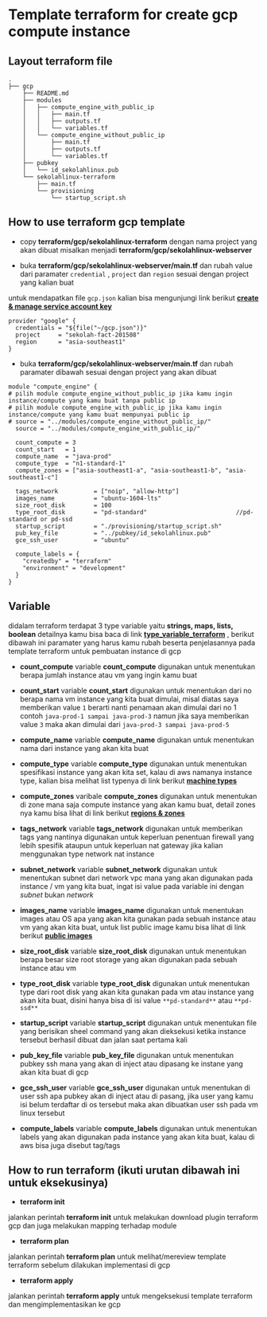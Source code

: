 # Template terraform for create gcp compute instance

## Layout terraform file
```
.
├── gcp
    ├── README.md
    ├── modules
    │   ├── compute_engine_with_public_ip
    │   │   ├── main.tf
    │   │   ├── outputs.tf
    │   │   └── variables.tf
    │   └── compute_engine_without_public_ip
    │       ├── main.tf
    │       ├── outputs.tf
    │       └── variables.tf
    ├── pubkey
    │   └── id_sekolahlinux.pub
    └── sekolahlinux-terraform
        ├── main.tf
        └── provisioning
            └── startup_script.sh
```

## How to use terraform gcp template 

* copy **terraform/gcp/sekolahlinux-terraform** dengan nama project yang akan dibuat misalkan menjadi **terraform/gcp/sekolahlinux-webserver**

* buka **terraform/gcp/sekolahlinux-webserver/main.tf** dan rubah value dari paramater `credential` , `project` dan `region` sesuai dengan project yang kalian buat

untuk mendapatkan file `gcp.json` kalian bisa mengunjungi link berikut **[create & manage service account key](https://cloud.google.com/iam/docs/creating-managing-service-account-keys)**

```
provider "google" {
  credentials = "${file("~/gcp.json")}"
  project     = "sekolah-fact-201508"
  region      = "asia-southeast1"
}
```

* buka **terraform/gcp/sekolahlinux-webserver/main.tf** dan rubah paramater dibawah sesuai dengan project yang akan dibuat

```
module "compute_engine" {
# pilih module compute_engine_without_public_ip jika kamu ingin instance/compute yang kamu buat tanpa public ip
# pilih module compute_engine_with_public_ip jika kamu ingin instance/compute yang kamu buat mempunyai public ip
# source = "../modules/compute_engine_without_public_ip/"
  source = "../modules/compute_engine_with_public_ip/"

  count_compute = 3
  count_start   = 1
  compute_name  = "java-prod"
  compute_type  = "n1-standard-1"
  compute_zones = ["asia-southeast1-a", "asia-southeast1-b", "asia-southeast1-c"]

  tags_network          = ["noip", "allow-http"]
  images_name           = "ubuntu-1604-lts"
  size_root_disk        = 100
  type_root_disk        = "pd-standard"                         //pd-standard or pd-ssd
  startup_script        = "./provisioning/startup_script.sh"
  pub_key_file          = "../pubkey/id_sekolahlinux.pub"
  gce_ssh_user          = "ubuntu"

  compute_labels = {
    "createdby" = "terraform"
    "environment" = "development"
  }
}
```

## Variable
didalam terraform terdapat 3 type  variable yaitu **strings, maps, lists, boolean** detailnya kamu bisa baca di link **[type_variable_terraform](https://www.terraform.io/docs/configuration/variables.html)** , berikut dibawah ini paramater yang harus kamu rubah beserta penjelasannya pada template terraform untuk pembuatan instance di gcp

* **count_compute**
variable **count_compute** digunakan untuk menentukan berapa jumlah instance atau vm yang ingin kamu buat

* **count_start**
variable **count_start** digunakan untuk menentukan dari no berapa nama vm instance yang kita buat dimulai, misal diatas saya memberikan value `1` berarti nanti penamaan akan dimulai dari no 1 contoh `java-prod-1 sampai java-prod-3` namun jika saya memberikan value `3` maka akan dimulai dari `java-prod-3 sampai java-prod-5`

* **compute_name**
variable **compute_name** digunakan untuk menentukan nama dari instance yang akan kita buat

* **compute_type**
variable **compute_type** digunakan untuk menentukan spesifikasi instance yang akan kita set, kalau di aws namanya instance type, kalian bisa melihat list typenya di link berikut **[machine types](https://cloud.google.com/compute/docs/machine-types)**

* **compute_zones**
varibale **compute_zones** digunakan untuk menentukan di zone mana saja compute instance yang akan kamu buat, detail zones nya kamu bisa lihat di link berikut **[regions & zones](https://cloud.google.com/compute/docs/regions-zones/)**

* **tags_network**
variable **tags_network** digunakan untuk memberikan tags yang nantinya digunakan untuk keperluan penentuan firewall yang lebih spesifik ataupun untuk keperluan nat gateway jika kalian menggunakan type network nat instance

* **subnet_network**
variable **subnet_network** digunakan untuk menentukan subnet dari network vpc mana yang akan digunakan pada instance / vm yang kita buat, ingat isi value pada variable ini dengan *subnet* bukan *network*

* **images_name** 
variable **images_name** digunakan untuk menentukan images atau OS apa yang akan kita gunakan pada sebuah instance atau vm yang akan kita buat, untuk list public image kamu bisa lihat di link berikut **[public images](https://cloud.google.com/compute/docs/images#os-compute-support)**

* **size_root_disk**
variable **size_root_disk** digunakan untuk menentukan berapa besar size root storage yang akan digunakan pada sebuah instance atau vm

* **type_root_disk**
variable **type_root_disk** digunakan untuk menentukan type dari root disk yang akan kita gunakan pada vm atau instance yang akan kita buat, disini hanya bisa di isi value `**pd-standard**` atau `**pd-ssd**`

* **startup_script**
variable **startup_script** digunakan untuk menentukan file yang berisikan sheel command yang akan dieksekusi ketika instance tersebut berhasil dibuat dan jalan saat pertama kali

* **pub_key_file**
variable **pub_key_file** digunakan untuk menentukan pubkey ssh mana yang akan di inject atau dipasang ke instane yang akan kita buat di gcp

* **gce_ssh_user**
variable **gce_ssh_user** digunakan untuk menentukan di user ssh apa pubkey akan di inject atau di pasang, jika user yang kamu isi belum terdaftar di os tersebut maka akan dibuatkan user ssh pada vm linux tersebut

* **compute_labels**
variable **compute_labels** digunakan untuk menentukan labels yang akan digunakan pada instance yang akan kita buat, kalau di aws bisa juga disebut tag/tags


## How to run terraform (ikuti urutan dibawah ini untuk eksekusinya)
* **terraform init**

jalankan perintah **terraform init** untuk melakukan download plugin terraform gcp dan juga melakukan mapping terhadap module

* **terraform plan**

jalankan perintah **terraform plan** untuk melihat/mereview template terraform sebelum dilakukan implementasi di gcp

* **terraform apply**

jalankan perintah **terraform apply** untuk mengeksekusi template terraform dan mengimplementasikan ke gcp

